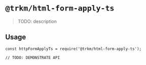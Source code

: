 # `@trkm/html-form-apply-ts`

> TODO: description

## Usage

```
const httpFormApplyTs = require('@trkm/html-form-apply-ts');

// TODO: DEMONSTRATE API
```
